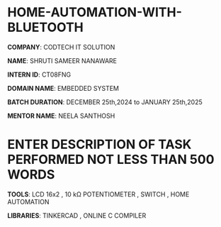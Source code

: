 # HOME-AUTOMATION-WITH-BLUETOOTH

**COMPANY**: CODTECH IT SOLUTION 

**NAME**: SHRUTI SAMEER NANAWARE

**INTERN ID**: CT08FNG

**DOMAIN NAME**: EMBEDDED SYSTEM

**BATCH DURATION**: DECEMBER 25th,2024 to JANUARY 25th,2025

**MENTOR NAME**: NEELA SANTHOSH

# ENTER DESCRIPTION OF TASK PERFORMED NOT LESS THAN 500 WORDS

**TOOLS**: LCD 16x2 , 10 kΩ POTENTIOMETER , SWITCH , HOME AUTOMATION

**LIBRARIES**: TINKERCAD , ONLINE C COMPILER
